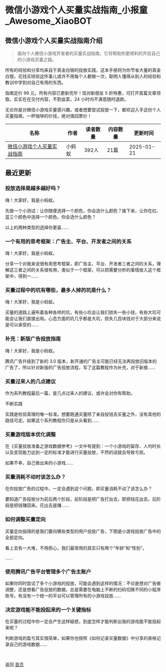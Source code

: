 # 微信小游戏个人买量实战指南_小报童_Awesome_XiaoBOT

## 微信小游戏个人买量实战指南介绍
> 面向个人微信小游戏开发者的买量实战指南，它将帮助你更顺利的开启自己的小游戏买量之路。    
    
所有的经验和分享均来自于真金白银的投放实践，这本手册将为你节省大量的真金白银，花钱买经验这件事儿或许不用每个人都做一次，聪明人懂得从别人的经验和教训中学到对自己有用的东西。    
    
指南定价 99 元，所有内容已更新完毕！现对新朋友 5 折特惠，可打开首篇文章领取。实实在在交付内容，不割韭菜，24 小时内不满意随时退款。    
    
无论你是对微信小游戏买量感兴趣，或者想要尝试投放一下，都欢迎入手这份个人买量指南，一杯咖啡的价钱，绝对值回票价！  
  


|名称|作者|读者数量|内容数量|更新时间|
|---|---|---|---|---|
|[微信小游戏个人买量实战指南](https://xiaobot.net/p/wxminigamemlsz?refer=0b133df9-27dc-423b-8101-639049001c13)|小蚂蚁|392人|21篇|2025-01-21|

## 最近更新
### 投放选择是越多越好吗？

嗨！大家好，我是小蚂蚁。

先做一个小测试：让你随便选择一个颜色，你会选什么颜色？接下来，让你在红、蓝三个颜色中选择一个颜色，你会选什么颜色？

以上的两种类型的选择你更喜......

### 一个有用的思考框架：广告主、平台、开发者之间的关系

嗨！大家好，我是小蚂蚁。

分享一个对我来说很有用思考框架，即广告主、平台、开发者三者之间的关系，理解这三者之间的关系很有用，类似于一个框架，可以把需要分析的事情放入这个框架中，得到一......

### 买量过程中的坑有哪些，最多人掉的坑是什么？

嗨！大家好，我是小蚂蚁。

买量的道路上遍布着各种各样的坑，有些小坑会让我们损失一些小钱，有些大坑可能会让我们直接出局。心态方面的坑几乎都是大坑，损失几百块钱对于大部分来说是可以承受的......

### 补充：新版广告投放指南

嗨！大家好，我是小蚂蚁。

腾讯广告升级到了新的 3.0 版本，新开通的广告主可能已经无法再投放旧版本的广告了，所以针对新版的广告投放流程，写了这篇教程作为补充，对于新接......

### 买量过来人的几点建议

作为系列教程最后一篇，是几点过来人的建议，或许会对你有帮助。

不断实践

实践是检验真理的唯一标准。想要跑通买量除了亲自投钱去买量之外，没有其他的路径可走。如果这个系列教程你只是从头看到......

### 买量游戏版本优化调整

在《买量投放准备之游戏数据参考》一文中有提到：一个小游戏的留存、人均时长以及变现能力达到一定的标准才能进行买量投放，不然的话就会导致亏损。

如果不幸，自己做出来的小游戏......

### 买量消耗不动时该怎么办？

在你投放广告的过程中，一定会遇到这个问题，即买量消耗不动了该怎么办？

要知道广告投放分为前后两个阶段，前阶段是把广告打出去，即把钱花出去，后阶段是把钱赚回来。花出去是赚......

### 如何调整买量定向

买量定向指得的是我们要向哪些类型的用户投放广告，下图是小游戏投放广告中的全部定向。

看上去有一大堆，不用担心，我们最常用的其实只有两个“年龄”和“性别”。

......

### 使用腾讯广告平台管理多个广告主账户

如果你同时尝试了多个小游戏的投放，可能会遇到这样的情况：不论是想对广告做调整，还是想看广告投放的数据，总是需要在电脑上不断的扫码切换不同的小程序账号。有没有一个统一的平台可以管理所有的小游戏投放......

### 决定游戏能不能投起来的一个关键指标

在买量的过程中你一定会产生这样疑惑，到底怎样才能判断出我的游戏能不能投起来呢？

判断游戏的盈亏其实很简单，如果你也按照《如何记录买量数据》中分享的表格记录自己的游戏数据......


<a href="https://github.com/Reno9527/awesome-xiaobot" style="color: white; text-decoration: none;">awesome-xiaobot</a>

返回 [首页](../README.md)
